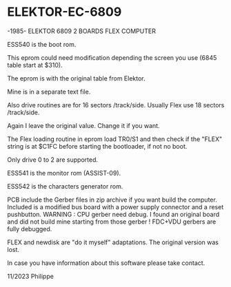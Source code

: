 # ELEKTOR-EC-6809
-1985- ELEKTOR 6809 2 BOARDS FLEX COMPUTER

ESS540 is the boot rom.

This eprom could need modification depending the screen you use (6845 table start at $310).

The eprom is with the original table from Elektor.

Mine is in a separate text file.

Also drive routines are for 16 sectors /track/side. Usually Flex use 18 sectors /track/side.

Again I leave the original value. Change it if you want.

The Flex loading routine in eprom load TR0/S1 and then check if the "FLEX" string is at $C1FC
before starting the bootloader, if not no boot.

Only drive 0 to 2 are supported.

ESS541 is the monitor rom (ASSIST-09).

ESS542 is the characters generator rom.

PCB include the Gerber files in zip archive if you want build the computer.
Included is a modified bus board with a power supply connector and a reset pushbutton.
WARNING :
CPU gerber need debug. I found an original board and did not build mine starting from those gerber !
FDC+VDU gerbers are fully debugged.

FLEX and newdisk are "do it myself" adaptations. The original version was lost.

In case you have information about this software please take contact.


11/2023
Philippe
